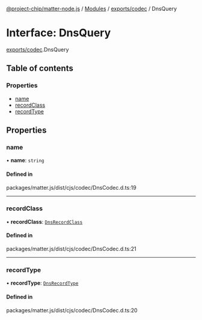 [@project-chip/matter-node.js](../README.md) / [Modules](../modules.md) / [exports/codec](../modules/exports_codec.md) / DnsQuery

# Interface: DnsQuery

[exports/codec](../modules/exports_codec.md).DnsQuery

## Table of contents

### Properties

- [name](exports_codec.DnsQuery.md#name)
- [recordClass](exports_codec.DnsQuery.md#recordclass)
- [recordType](exports_codec.DnsQuery.md#recordtype)

## Properties

### name

• **name**: `string`

#### Defined in

packages/matter.js/dist/cjs/codec/DnsCodec.d.ts:19

___

### recordClass

• **recordClass**: [`DnsRecordClass`](../enums/exports_codec.DnsRecordClass.md)

#### Defined in

packages/matter.js/dist/cjs/codec/DnsCodec.d.ts:21

___

### recordType

• **recordType**: [`DnsRecordType`](../enums/exports_codec.DnsRecordType.md)

#### Defined in

packages/matter.js/dist/cjs/codec/DnsCodec.d.ts:20
